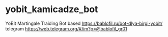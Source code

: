 # yobit_kamicadze_bot
YoBit Martingale Traiding Bot
based https://bablofil.ru/bot-dlya-birgi-yobit/
telegram https://web.telegram.org/#/im?p=@bablofil_gr01
